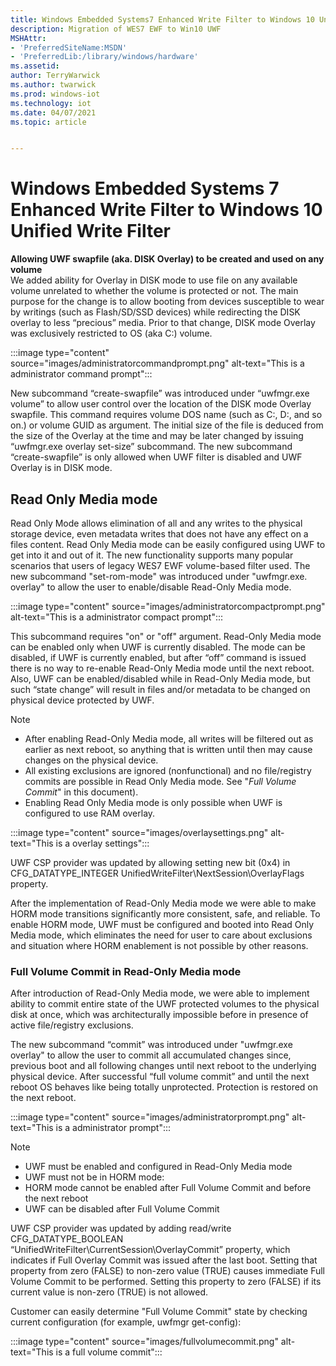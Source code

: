 ```yaml
---
title: Windows Embedded Systems7 Enhanced Write Filter to Windows 10 Unified Write Filter
description: Migration of WES7 EWF to Win10 UWF
MSHAttr:
- 'PreferredSiteName:MSDN'
- 'PreferredLib:/library/windows/hardware'
ms.assetid: 
author: TerryWarwick
ms.author: twarwick
ms.prod: windows-iot
ms.technology: iot
ms.date: 04/07/2021
ms.topic: article


---
```

# Windows Embedded Systems 7 Enhanced Write Filter to Windows 10 Unified Write Filter

**Allowing UWF swapfile (aka. DISK Overlay) to be created and used on any volume**</br>We added ability for Overlay in DISK mode to use file on any available volume unrelated to whether the volume is protected or not. The main purpose for the change is to allow booting from devices susceptible to wear by writings (such as Flash/SD/SSD devices) while redirecting the DISK overlay to less “precious” media. Prior to that change, DISK mode Overlay was exclusively restricted to OS (aka C:) volume.

:::image type="content" source="images/administratorcommandprompt.png" alt-text="This is a administrator command prompt":::

New subcommand “create-swapfile” was introduced under “uwfmgr.exe volume” to allow user control over the location of the DISK mode Overlay swapfile. This command requires  volume DOS name (such as C:, D:, and so on.) or volume GUID as argument. The initial size of the file is deduced from the size of the Overlay at the time and may be later changed by issuing “uwfmgr.exe overlay set-size” subcommand.
The new subcommand “create-swapfile” is only allowed  when UWF filter is disabled and UWF Overlay is in DISK mode.

## Read Only Media mode

Read Only Mode allows elimination of all and any writes to the physical storage device, even metadata writes that does not have any effect on a files content. Read Only Media mode can be easily configured using UWF to get into it and out of it. The new functionality supports many popular scenarios that users of legacy WES7 EWF volume-based filter used.
The new subcommand "set-rom-mode" was introduced under "uwfmgr.exe. overlay" to allow the user to enable/disable Read-Only Media mode.

:::image type="content" source="images/administratorcompactprompt.png" alt-text="This is a administrator compact prompt":::

This subcommand requires "on" or "off" argument. Read-Only Media mode can be enabled only when UWF is currently disabled. The mode can be disabled, if UWF is currently enabled, but after “off” command is issued there is no way to re-enable Read-Only Media mode until the next reboot. Also, UWF can be enabled/disabled while in Read-Only Media mode, but such “state change” will result in files and/or metadata to be changed on physical device protected by UWF.

> [!NOTE]
>
>- After enabling Read-Only Media mode, all writes will be filtered out as earlier as next reboot, so anything that is written until then may cause changes on the physical device.
>- All existing exclusions are ignored (nonfunctional) and no file/registry commits are possible in Read Only Media mode. See "*Full Volume Commit*" in this document).
>- Enabling Read Only Media mode is only possible when UWF is configured to use RAM overlay.

:::image type="content" source="images/overlaysettings.png" alt-text="This is a overlay settings":::

UWF CSP provider was updated by allowing setting new bit (0x4) in CFG_DATATYPE_INTEGER UnifiedWriteFilter\NextSession\OverlayFlags property.

After the implementation of Read-Only Media mode we were able to make HORM mode transitions significantly more consistent, safe, and reliable. To enable HORM mode, UWF must be configured and booted into Read Only Media mode, which eliminates the need for user to care about exclusions and situation where HORM enablement is not possible by other reasons.

### Full Volume Commit in Read-Only Media mode

After introduction of Read-Only Media mode, we were able to implement ability to commit entire state of the UWF protected volumes to the physical disk at once, which was architecturally impossible before in presence of active file/registry exclusions.

The new subcommand “commit” was introduced under "uwfmgr.exe overlay" to allow the user to commit all accumulated changes since, previous boot and all following changes until next reboot to the underlying physical device. After successful “full volume commit” and until the next reboot OS behaves like being totally unprotected. Protection is restored on the next reboot.

:::image type="content" source="images/administratorprompt.png" alt-text="This is a administrator prompt":::

> [!NOTE]
>
>- UWF must be enabled and configured in Read-Only Media mode
>- UWF must not be in HORM mode:
  > - HORM mode cannot be enabled after Full Volume Commit and before the next reboot
>- UWF can be disabled after Full Volume Commit

UWF CSP provider was updated by adding read/write CFG_DATATYPE_BOOLEAN “UnifiedWriteFilter\CurrentSession\OverlayCommit” property, which indicates if Full Overlay Commit was issued after the last boot. Setting that property from zero (FALSE) to non-zero value (TRUE) causes immediate Full Volume Commit to be performed. Setting this property to zero (FALSE) if its current value is non-zero (TRUE) is not allowed.

Customer can easily determine "Full Volume Commit" state by checking current configuration (for example, uwfmgr get-config):

:::image type="content" source="images/fullvolumecommit.png" alt-text="This is a full volume commit":::
